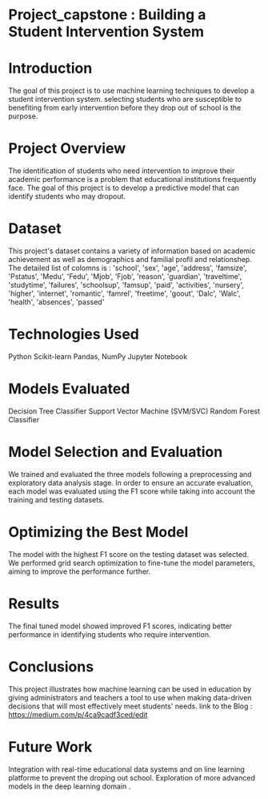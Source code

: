 # Project_capstone : Building a Student Intervention System

# Introduction
The goal of this project is to use machine learning techniques to develop a student intervention system. selecting students who are susceptible to benefiting from early intervention before they drop out of school is the purpose.
# Project Overview
The identification of students who need intervention to improve their academic performance is a problem that educational institutions frequently face. The goal of this project is to develop a predictive model that can identify students who may dropout.

# Dataset
This project's dataset contains a variety of information based  on academic achievement as well as demographics and familial profil and relationshep.
The detailed list of colomns is :  'school', 'sex', 'age', 'address', 'famsize', 'Pstatus', 'Medu', 'Fedu',        'Mjob', 'Fjob', 'reason', 'guardian', 'traveltime', 'studytime',
       'failures', 'schoolsup', 'famsup', 'paid', 'activities', 'nursery', 'higher', 'internet', 'romantic', 'famrel', 'freetime', 'goout', 'Dalc',        'Walc', 'health', 'absences', 'passed'

# Technologies Used
Python
Scikit-learn
Pandas, NumPy
Jupyter Notebook

# Models Evaluated
Decision Tree Classifier
Support Vector Machine (SVM/SVC)
Random Forest Classifier

# Model Selection and Evaluation
We trained and evaluated the three models following a preprocessing and exploratory data analysis stage. In order to ensure an accurate evaluation, each model was evaluated using the F1 score while taking into account the training and testing datasets.

# Optimizing the Best Model
The model with the highest F1 score on the testing dataset was selected. We performed grid search optimization to fine-tune the model parameters, aiming to improve the performance further.

# Results
The final tuned model showed improved F1 scores, indicating better performance in identifying students who require intervention.

# Conclusions
This project illustrates how machine learning can be used in education by giving administrators and teachers a tool to use when making data-driven decisions that will most effectively meet students' needs.
link to the Blog : https://medium.com/p/4ca9cadf3ced/edit

# Future Work
Integration with real-time educational data systems and on line learning platforme to prevent the droping out school.
Exploration of more advanced models in the deep learning domain . 
